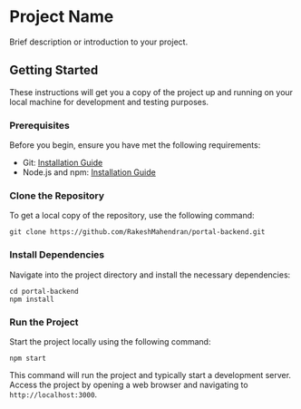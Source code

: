 # Project Name

Brief description or introduction to your project.

## Getting Started

These instructions will get you a copy of the project up and running on your local machine for development and testing purposes.

### Prerequisites

Before you begin, ensure you have met the following requirements:
- Git: [Installation Guide](https://git-scm.com/book/en/v2/Getting-Started-Installing-Git)
- Node.js and npm: [Installation Guide](https://nodejs.org/en/download/)

### Clone the Repository

To get a local copy of the repository, use the following command:

```
git clone https://github.com/RakeshMahendran/portal-backend.git
```

### Install Dependencies

Navigate into the project directory and install the necessary dependencies:

```
cd portal-backend
npm install
```

### Run the Project

Start the project locally using the following command:

```
npm start
````

This command will run the project and typically start a development server. Access the project by opening a web browser and navigating to `http://localhost:3000`.


